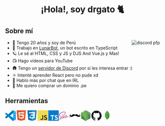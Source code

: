 <h1 align="center"><b>¡Hola!, soy drgato 🐈</b></h1>
</p>

## Sobre mí

<img src="https://avatars.githubusercontent.com/u/43690887?s=200&u=059915dea147dfda41abb3a2064c13305634bc62&v=4" align="right" alt="discord pfp"/>

- 🚀 Tengo 20 años y soy de Perú
- 🌛 Trabajo en [LunarBot](https://dsc.gg/lunarbotxd), un bot escrito en TypeScript
- 🪐 Le sé al HTML, CSS y JS y DJS And Vue.js y Mas!
- 📺 Hago videos para YouTube
- 🛖 Tengo un [servidor de Discord](https://discord.gg/yUbqxzpU) por si les interesa entrar :)
- ⚛️ Intenté aprender React pero no pude xd
- 🙊 Hablo más por chat que en IRL
- 💎 Me quiero comprar un dominio .pe

## Herramientas

<div>
<img align="left" alt="Visual Studio Code" width="35px" src="https://raw.githubusercontent.com/devicons/devicon/master/icons/vscode/vscode-original.svg" />
<img align="left" alt="HTML5" width="35px" src="https://raw.githubusercontent.com/devicons/devicon/master/icons/html5/html5-original.svg" />
<img align="left" alt="CSS3" width="35px" src="https://raw.githubusercontent.com/devicons/devicon/master/icons/css3/css3-original.svg" />
<img align="left" alt="JavaScript" width="35px" src="https://raw.githubusercontent.com/devicons/devicon/master/icons/javascript/javascript-original.svg" />
<img align="left" alt="TypeScript" width="35px" src="https://raw.githubusercontent.com/devicons/devicon/master/icons/typescript/typescript-original.svg" />
<img align="left" alt="Sass" width="35px" src="https://raw.githubusercontent.com/devicons/devicon/master/icons/sass/sass-original.svg" />
<img align="left" alt="Handlebars" width="35px" src="https://raw.githubusercontent.com/devicons/devicon/master/icons/handlebars/handlebars-original.svg" />
<img align="left" alt="Node.js" width="35px" src="https://raw.githubusercontent.com/github/explore/80688e429a7d4ef2fca1e82350fe8e3517d3494d/topics/nodejs/nodejs.png" />
<img alt="MongoDB" width="35px" src="https://raw.githubusercontent.com/devicons/devicon/master/icons/mongodb/mongodb-original.svg" /><img align="left" alt="GitHub" width="35px" src="https://raw.githubusercontent.com/devicons/devicon/master/icons/github/github-original.svg" />  
<div/>
  

<!-- ### Hi there 👋 -->

<!--
**drgatoxd/drgatoxd** is a ✨ _special_ ✨ repository because its `README.md` (this file) appears on your GitHub profile.

Here are some ideas to get you started:

- 🔭 I’m currently working on ...
- 🌱 I’m currently learning ...
- 👯 I’m looking to collaborate on ...
- 🤔 I’m looking for help with ...
- 💬 Ask me about ...
- 📫 How to reach me: ...
- 😄 Pronouns: ...
- ⚡ Fun fact: ...
-->
